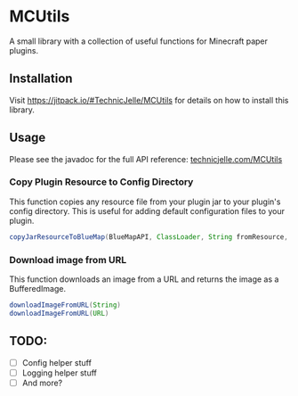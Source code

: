 # MCUtils
A small library with a collection of useful functions for Minecraft paper plugins.

## Installation
Visit https://jitpack.io/#TechnicJelle/MCUtils for details on how to install this library.

## Usage
Please see the javadoc for the full API reference: [technicjelle.com/MCUtils](https://technicjelle.com/MCUtils/com/technicjelle/MCUtils.html)

### Copy Plugin Resource to Config Directory
This function copies any resource file from your plugin jar to your plugin's config directory.
This is useful for adding default configuration files to your plugin.
```java
copyJarResourceToBlueMap(BlueMapAPI, ClassLoader, String fromResource, String toAsset, boolean overwrite)
```

### Download image from URL
This function downloads an image from a URL and returns the image as a BufferedImage.
```java
downloadImageFromURL(String)
downloadImageFromURL(URL)
```

## TODO:
- [ ] Config helper stuff
- [ ] Logging helper stuff
- [ ] And more?